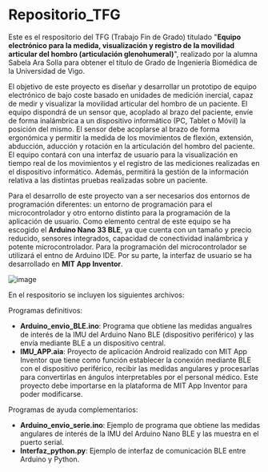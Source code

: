 # Repositorio_TFG
Este es el respositorio del TFG (Trabajo Fin de Grado) titulado "**Equipo electrónico para la medida, visualización y registro de la movilidad articular del hombro (articulación glenohumeral)**", realizado por la alumna Sabela Ara Solla para obtener el título de Grado de Ingeniería Biomédica de la Universidad de Vigo.

El objetivo de este proyecto es diseñar y desarrollar un prototipo de equipo electrónico de bajo coste basado en unidades de medición inercial, capaz de medir y visualizar la movilidad articular del hombro de un paciente. 
El equipo dispondrá de un sensor que, acoplado al brazo del paciente, envíe de forma inalámbrica a un dispositivo informático (PC, Tablet o Móvil) la posición del mismo. El sensor debe acoplarse al brazo de forma ergonómica y permitir la medida de los movimientos de flexión, extensión, abducción, aducción y rotación en la articulación del hombro del paciente.
El equipo contará con una interfaz de usuario para la visualización en tiempo real de los movimientos y el registro de las mediciones realizadas en el dispositivo informático. Además, permitirá la gestión de la información relativa a las distintas pruebas realizadas sobre un paciente.

Para el desarrollo de este proyecto van a ser necesarios dos entornos de programación diferentes: un entorno de programación para el microcontrolador y otro entorno distinto para la programación de la aplicación de usuario. Como elemento central de este equipo se ha escogido el **Arduino Nano 33 BLE**, ya que cuenta con un tamaño y precio reducido, sensores integrados, capacidad de conectividad inalámbrica y potente microcontrolador. Para la programación del microcontrolador se utilizará el entno de Arduino IDE. Por su parte, la interfaz de usuario se ha desarrollado en **MIT App Inventor**. 

![image](https://github.com/sabelaara/Repositorio_TFG/assets/107039635/09f60821-4d4a-4582-ad75-135437e0912f)

En el respositorio se incluyen los siguientes archivos:

Programas definitivos:
  - **Arduino_envio_BLE.ino**: Programa que obtiene las medidas angualres de interés de la IMU del Arduino Nano BLE (dispositivo periférico) y las envía mediante BLE a un dispositivo central. 
  - **IMU_APP.aia**: Proyecto de aplicación Android realizado con MIT App Inventor que tiene como función establecer la conexión mediante BLE con el dispositivo periférico, recibir las medidas angulares y procesarlas para convertirlas en ángulos interpretables por el personal médico. Este proyecto debe importarse en la plataforma de MIT App Inventor para poder modificarse. 

Programas de ayuda complementarios:  
  - **Arduino_envio_serie.ino**: Ejemplo de programa que obtiene las medidas angulares de interés de la IMU del Arduino Nano BLE y las muestra en el puerto serial.
  - **Interfaz_python.py**: Ejemplo de interfaz de comunicación BLE entre Arduino y Python. 
